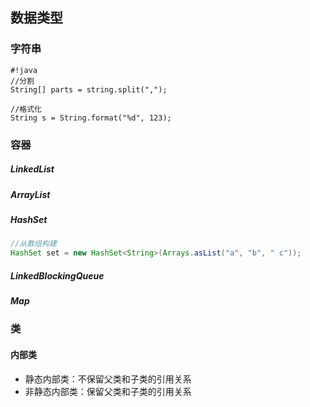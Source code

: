## 数据类型

### 字符串
```
#!java
//分割
String[] parts = string.split(",");

//格式化
String s = String.format("%d", 123);
```
### 容器
##### LinkedList
##### ArrayList
##### HashSet
```java
//从数组构建
HashSet set = new HashSet<String>(Arrays.asList("a", "b", " c"));
```
##### LinkedBlockingQueue
##### Map
### 类
#### 内部类
* 静态内部类：不保留父类和子类的引用关系
* 非静态内部类：保留父类和子类的引用关系